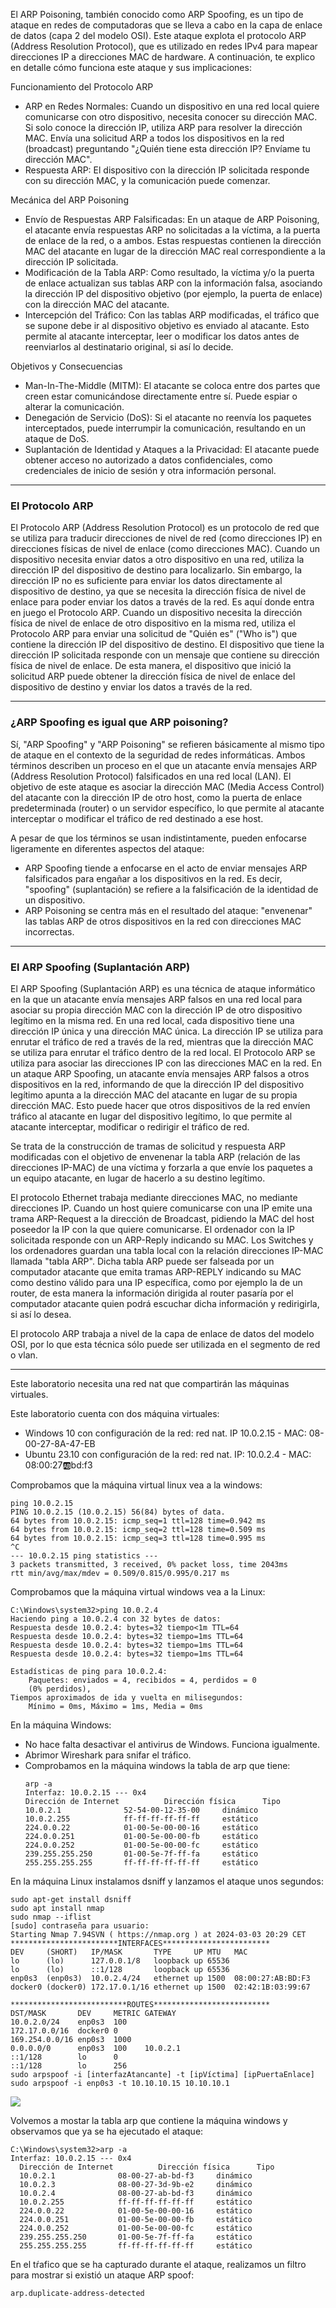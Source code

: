 El ARP Poisoning, también conocido como ARP Spoofing, es un tipo de ataque en redes de computadoras que se lleva a cabo en la capa de enlace de datos (capa 2 del modelo OSI). Este ataque explota el protocolo ARP (Address Resolution Protocol), que es utilizado en redes IPv4 para mapear direcciones IP a direcciones MAC de hardware. A continuación, te explico en detalle cómo funciona este ataque y sus implicaciones:

Funcionamiento del Protocolo ARP
- ARP en Redes Normales: Cuando un dispositivo en una red local quiere comunicarse con otro dispositivo, necesita conocer su dirección MAC. Si solo conoce la dirección IP, utiliza ARP para resolver la dirección MAC. Envía una solicitud ARP a todos los dispositivos en la red (broadcast) preguntando "¿Quién tiene esta dirección IP? Envíame tu dirección MAC".
- Respuesta ARP: El dispositivo con la dirección IP solicitada responde con su dirección MAC, y la comunicación puede comenzar.

Mecánica del ARP Poisoning
- Envío de Respuestas ARP Falsificadas: En un ataque de ARP Poisoning, el atacante envía respuestas ARP no solicitadas a la víctima, a la puerta de enlace de la red, o a ambos. Estas respuestas contienen la dirección MAC del atacante en lugar de la dirección MAC real correspondiente a la dirección IP solicitada.
- Modificación de la Tabla ARP: Como resultado, la víctima y/o la puerta de enlace actualizan sus tablas ARP con la información falsa, asociando la dirección IP del dispositivo objetivo (por ejemplo, la puerta de enlace) con la dirección MAC del atacante.
- Intercepción del Tráfico: Con las tablas ARP modificadas, el tráfico que se supone debe ir al dispositivo objetivo es enviado al atacante. Esto permite al atacante interceptar, leer o modificar los datos antes de reenviarlos al destinatario original, si así lo decide.

Objetivos y Consecuencias
- Man-In-The-Middle (MITM): El atacante se coloca entre dos partes que creen estar comunicándose directamente entre sí. Puede espiar o alterar la comunicación.
- Denegación de Servicio (DoS): Si el atacante no reenvía los paquetes interceptados, puede interrumpir la comunicación, resultando en un ataque de DoS.
- Suplantación de Identidad y Ataques a la Privacidad: El atacante puede obtener acceso no autorizado a datos confidenciales, como credenciales de inicio de sesión y otra información personal.

-----------------------------------------
### El Protocolo ARP
El Protocolo ARP (Address Resolution Protocol) es un protocolo de red que se utiliza para traducir direcciones de nivel de red (como direcciones IP) en direcciones físicas de nivel de enlace (como direcciones MAC). Cuando un dispositivo necesita enviar datos a otro dispositivo en una red, utiliza la dirección IP del dispositivo de destino para localizarlo. Sin embargo, la dirección IP no es suficiente para enviar los datos directamente al dispositivo de destino, ya que se necesita la dirección física de nivel de enlace para poder enviar los datos a través de la red. Es aquí donde entra en juego el Protocolo ARP. Cuando un dispositivo necesita la dirección física de nivel de enlace de otro dispositivo en la misma red, utiliza el Protocolo ARP para enviar una solicitud de "Quién es" ("Who is") que contiene la dirección IP del dispositivo de destino. El dispositivo que tiene la dirección IP solicitada responde con un mensaje que contiene su dirección física de nivel de enlace. De esta manera, el dispositivo que inició la solicitud ARP puede obtener la dirección física de nivel de enlace del dispositivo de destino y enviar los datos a través de la red.

-------------------------------------------
### ¿ARP Spoofing es igual que ARP poisoning?
Sí, "ARP Spoofing" y "ARP Poisoning" se refieren básicamente al mismo tipo de ataque en el contexto de la seguridad de redes informáticas. Ambos términos describen un proceso en el que un atacante envía mensajes ARP (Address Resolution Protocol) falsificados en una red local (LAN). El objetivo de este ataque es asociar la dirección MAC (Media Access Control) del atacante con la dirección IP de otro host, como la puerta de enlace predeterminada (router) o un servidor específico, lo que permite al atacante interceptar o modificar el tráfico de red destinado a ese host.

A pesar de que los términos se usan indistintamente, pueden enfocarse ligeramente en diferentes aspectos del ataque:
- ARP Spoofing tiende a enfocarse en el acto de enviar mensajes ARP falsificados para engañar a los dispositivos en la red. Es decir, "spoofing" (suplantación) se refiere a la falsificación de la identidad de un dispositivo.
- ARP Poisoning se centra más en el resultado del ataque: "envenenar" las tablas ARP de otros dispositivos en la red con direcciones MAC incorrectas.

----------------------------------------
### El ARP Spoofing (Suplantación ARP)
El ARP Spoofing (Suplantación ARP) es una técnica de ataque informático en la que un atacante envía mensajes ARP falsos en una red local para asociar su propia dirección MAC con la dirección IP de otro dispositivo legítimo en la misma red. En una red local, cada dispositivo tiene una dirección IP única y una dirección MAC única. La dirección IP se utiliza para enrutar el tráfico de red a través de la red, mientras que la dirección MAC se utiliza para enrutar el tráfico dentro de la red local. El Protocolo ARP se utiliza para asociar las direcciones IP con las direcciones MAC en la red. En un ataque ARP Spoofing, un atacante envía mensajes ARP falsos a otros dispositivos en la red, informando de que la dirección IP del dispositivo legítimo apunta a la dirección MAC del atacante en lugar de su propia dirección MAC. Esto puede hacer que otros dispositivos de la red envíen tráfico al atacante en lugar del dispositivo legítimo, lo que permite al atacante interceptar, modificar o redirigir el tráfico de red.

Se trata de la construcción de tramas de solicitud y respuesta ARP modificadas con el objetivo de envenenar la tabla ARP (relación de las direcciones IP-MAC) de una víctima y forzarla a que envíe los paquetes a un equipo atacante, en lugar de hacerlo a su destino legítimo.

El protocolo Ethernet trabaja mediante direcciones MAC, no mediante direcciones IP. Cuando un host quiere comunicarse con una IP emite una trama ARP-Request a la dirección de Broadcast, pidiendo la MAC del host poseedor la IP con la que quiere comunicarse. El ordenador con la IP solicitada responde con un ARP-Reply indicando su MAC. Los Switches y los ordenadores guardan una tabla local con la relación direcciones IP-MAC llamada "tabla ARP". Dicha tabla ARP puede ser falseada por un computador atacante que emita tramas ARP-REPLY indicando su MAC como destino válido para una IP específica, como por ejemplo la de un router, de esta manera la información dirigida al router pasaría por el computador atacante quien podrá escuchar dicha información y redirigirla, si así lo desea.

El protocolo ARP trabaja a nivel de la capa de enlace de datos del modelo OSI, por lo que esta técnica sólo puede ser utilizada en el segmento de red o vlan.


----------------------------------------
Este laboratorio necesita una red nat que compartirán las máquinas virtuales.


Este laboratorio cuenta con dos máquina virtuales:
- Windows 10 con configuración de la red: red nat. IP 10.0.2.15 - MAC: 08-00-27-8A-47-EB
- Ubuntu 23.10 con configuración de la red: red nat. IP: 10.0.2.4 - MAC: 08:00:27:ab:bd:f3

Comprobamos que la máquina virtual linux vea a la windows:
```
ping 10.0.2.15
PING 10.0.2.15 (10.0.2.15) 56(84) bytes of data.
64 bytes from 10.0.2.15: icmp_seq=1 ttl=128 time=0.942 ms
64 bytes from 10.0.2.15: icmp_seq=2 ttl=128 time=0.509 ms
64 bytes from 10.0.2.15: icmp_seq=3 ttl=128 time=0.995 ms
^C
--- 10.0.2.15 ping statistics ---
3 packets transmitted, 3 received, 0% packet loss, time 2043ms
rtt min/avg/max/mdev = 0.509/0.815/0.995/0.217 ms
```


Comprobamos que la máquina virtual windows vea a la Linux:
```
C:\Windows\system32>ping 10.0.2.4
Haciendo ping a 10.0.2.4 con 32 bytes de datos:
Respuesta desde 10.0.2.4: bytes=32 tiempo<1m TTL=64
Respuesta desde 10.0.2.4: bytes=32 tiempo=1ms TTL=64
Respuesta desde 10.0.2.4: bytes=32 tiempo=1ms TTL=64
Respuesta desde 10.0.2.4: bytes=32 tiempo=1ms TTL=64

Estadísticas de ping para 10.0.2.4:
    Paquetes: enviados = 4, recibidos = 4, perdidos = 0
    (0% perdidos),
Tiempos aproximados de ida y vuelta en milisegundos:
    Mínimo = 0ms, Máximo = 1ms, Media = 0ms
```

En la máquina Windows:
- No hace falta desactivar el antivirus de Windows. Funciona igualmente.
- Abrimor Wireshark  para snifar el tráfico.
- Comprobamos en la máquina windows la tabla de arp que tiene:
  ```
  arp -a
  Interfaz: 10.0.2.15 --- 0x4
  Dirección de Internet          Dirección física      Tipo
  10.0.2.1              52-54-00-12-35-00     dinámico
  10.0.2.255            ff-ff-ff-ff-ff-ff     estático
  224.0.0.22            01-00-5e-00-00-16     estático
  224.0.0.251           01-00-5e-00-00-fb     estático
  224.0.0.252           01-00-5e-00-00-fc     estático
  239.255.255.250       01-00-5e-7f-ff-fa     estático
  255.255.255.255       ff-ff-ff-ff-ff-ff     estático
  ```



En la máquina Linux instalamos dsniff y lanzamos el ataque unos segundos:
```
sudo apt-get install dsniff
sudo apt install nmap
sudo nmap --iflist
[sudo] contraseña para usuario: 
Starting Nmap 7.94SVN ( https://nmap.org ) at 2024-03-03 20:29 CET
************************INTERFACES************************
DEV     (SHORT)   IP/MASK       TYPE     UP MTU   MAC
lo      (lo)      127.0.0.1/8   loopback up 65536
lo      (lo)      ::1/128       loopback up 65536
enp0s3  (enp0s3)  10.0.2.4/24   ethernet up 1500  08:00:27:AB:BD:F3
docker0 (docker0) 172.17.0.1/16 ethernet up 1500  02:42:1B:03:99:67

**************************ROUTES**************************
DST/MASK       DEV     METRIC GATEWAY
10.0.2.0/24    enp0s3  100
172.17.0.0/16  docker0 0
169.254.0.0/16 enp0s3  1000
0.0.0.0/0      enp0s3  100    10.0.2.1
::1/128        lo      0
::1/128        lo      256
sudo arpspoof -i [interfazAtancante] -t [ipVíctima] [ipPuertaEnlace]
sudo arpspoof -i enp0s3 -t 10.10.10.15 10.10.10.1
```
![](capturas/arp-spoof.png)


Volvemos a mostar la tabla arp que contiene la máquina windows y observamos que ya se ha ejecutado el ataque:
```
C:\Windows\system32>arp -a
Interfaz: 10.0.2.15 --- 0x4
  Dirección de Internet          Dirección física      Tipo
  10.0.2.1              08-00-27-ab-bd-f3     dinámico
  10.0.2.3              08-00-27-3d-9b-e2     dinámico
  10.0.2.4              08-00-27-ab-bd-f3     dinámico
  10.0.2.255            ff-ff-ff-ff-ff-ff     estático
  224.0.0.22            01-00-5e-00-00-16     estático
  224.0.0.251           01-00-5e-00-00-fb     estático
  224.0.0.252           01-00-5e-00-00-fc     estático
  239.255.255.250       01-00-5e-7f-ff-fa     estático
  255.255.255.255       ff-ff-ff-ff-ff-ff     estático
```

En el tŕafico que se ha capturado durante el ataque, realizamos un filtro para mostrar si existió un ataque ARP spoof:
```
arp.duplicate-address-detected
```
